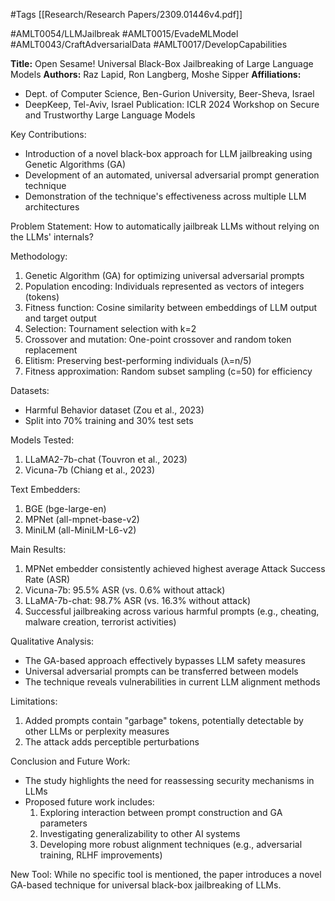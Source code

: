 #Tags
[[Research/Research Papers/2309.01446v4.pdf]]

#AMLT0054/LLMJailbreak
#AMLT0015/EvadeMLModel
#AMLT0043/CraftAdversarialData
#AMLT0017/DevelopCapabilities

**Title:** Open Sesame! Universal Black-Box Jailbreaking of Large Language Models
**Authors:** Raz Lapid, Ron Langberg, Moshe Sipper
**Affiliations:** 
- Dept. of Computer Science, Ben-Gurion University, Beer-Sheva, Israel
- DeepKeep, Tel-Aviv, Israel
Publication: ICLR 2024 Workshop on Secure and Trustworthy Large Language Models

Key Contributions:
- Introduction of a novel black-box approach for LLM jailbreaking using Genetic Algorithms (GA)
- Development of an automated, universal adversarial prompt generation technique
- Demonstration of the technique's effectiveness across multiple LLM architectures

Problem Statement:
How to automatically jailbreak LLMs without relying on the LLMs' internals?

Methodology:
1. Genetic Algorithm (GA) for optimizing universal adversarial prompts
2. Population encoding: Individuals represented as vectors of integers (tokens)
3. Fitness function: Cosine similarity between embeddings of LLM output and target output
4. Selection: Tournament selection with k=2
5. Crossover and mutation: One-point crossover and random token replacement
6. Elitism: Preserving best-performing individuals (λ=n/5)
7. Fitness approximation: Random subset sampling (c=50) for efficiency

Datasets:
- Harmful Behavior dataset (Zou et al., 2023)
- Split into 70% training and 30% test sets

Models Tested:
1. LLaMA2-7b-chat (Touvron et al., 2023)
2. Vicuna-7b (Chiang et al., 2023)

Text Embedders:
1. BGE (bge-large-en)
2. MPNet (all-mpnet-base-v2)
3. MiniLM (all-MiniLM-L6-v2)

Main Results:
1. MPNet embedder consistently achieved highest average Attack Success Rate (ASR)
2. Vicuna-7b: 95.5% ASR (vs. 0.6% without attack)
3. LLaMA-7b-chat: 98.7% ASR (vs. 16.3% without attack)
4. Successful jailbreaking across various harmful prompts (e.g., cheating, malware creation, terrorist activities)

Qualitative Analysis:
- The GA-based approach effectively bypasses LLM safety measures
- Universal adversarial prompts can be transferred between models
- The technique reveals vulnerabilities in current LLM alignment methods

Limitations:
1. Added prompts contain "garbage" tokens, potentially detectable by other LLMs or perplexity measures
2. The attack adds perceptible perturbations

Conclusion and Future Work:
- The study highlights the need for reassessing security mechanisms in LLMs
- Proposed future work includes:
  1. Exploring interaction between prompt construction and GA parameters
  2. Investigating generalizability to other AI systems
  3. Developing more robust alignment techniques (e.g., adversarial training, RLHF improvements)

New Tool:
While no specific tool is mentioned, the paper introduces a novel GA-based technique for universal black-box jailbreaking of LLMs.